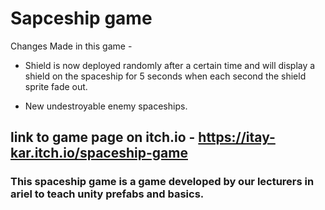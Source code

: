 # Sapceship game

Changes Made in this game - 

* Shield is now deployed randomly after a certain time and will display a shield on the spaceship for 5 seconds when each second the shield sprite fade out.

* New undestroyable enemy spaceships.

## link to game page on itch.io - https://itay-kar.itch.io/spaceship-game

### This spaceship game is a game developed by our lecturers in ariel to teach unity prefabs and basics. 
